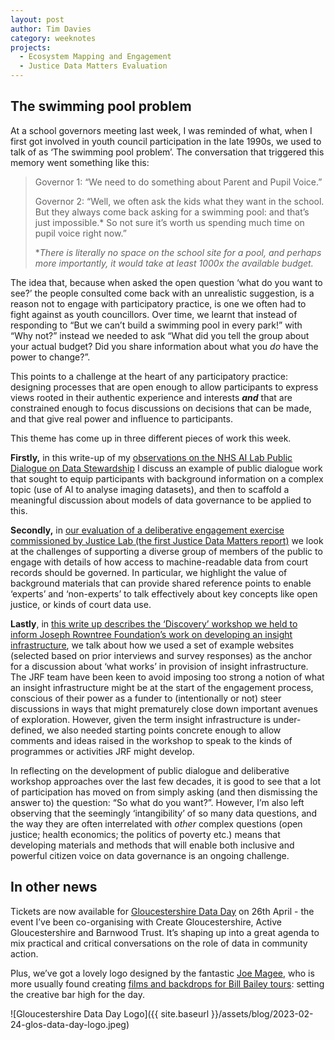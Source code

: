 ```yaml
---
layout: post
author: Tim Davies
category: weeknotes
projects:
  - Ecosystem Mapping and Engagement
  - Justice Data Matters Evaluation
---
```


## The swimming pool problem

At a school governors meeting last week, I was reminded of what, when I first got involved in youth council participation in the late 1990s, we used to talk of as ‘The swimming pool problem’. The conversation that triggered this memory went something like this:

> Governor 1: “We need to do something about Parent and Pupil Voice.”
>
> Governor 2: “Well, we often ask the kids what they want in the school. But they always come back asking for a swimming pool: and that’s just impossible.* So not sure it’s worth us spending much time on pupil voice right now.” 
>
> \*_There is literally no space on the school site for a pool, and perhaps more importantly, it would take at least 1000x the available budget._

The idea that, because when asked the open question ‘what do you want to see?’ the people consulted come back with an unrealistic suggestion, is a reason not to engage with participatory practice, is one we often had to fight against as youth councillors. Over time, we learnt that instead of responding to “But we can’t build a swimming pool in every park!” with “Why not?” instead we needed to ask “What did you tell the group about your actual budget? Did you share information about what you _do_ have the power to change?”. 

This points to a challenge at the heart of any participatory practice: designing processes that are open enough to allow participants to express views rooted in their authentic experience and interests **_and_** that are constrained enough to focus discussions on decisions that can be made, and that give real power and influence to participants. 

This theme has come up in three different pieces of work this week.

**Firstly,** in this write-up of my [observations on the NHS AI Lab Public Dialogue on Data Stewardship](http://connectedbydata.org/blog/2023/02/23/nhs-ai-lab-public-dialogue-data-stewardship) I discuss an example of public dialogue work that sought to equip participants with background information on a complex topic (use of AI to analyse imaging datasets), and then to scaffold a meaningful discussion about models of data governance to be applied to this. 

**Secondly,** in [our evaluation of a deliberative engagement exercise commissioned by Justice Lab (the first Justice Data Matters report)](https://connectedbydata.org/resources/justice-data-matters-2022-evaluation-report) we look at the challenges of supporting a diverse group of members of the public to engage with details of how access to machine-readable data from court records should be governed. In particular, we highlight the value of background materials that can provide shared reference points to enable ‘experts’ and ‘non-experts’ to talk effectively about key concepts like open justice, or kinds of court data use. 

**Lastly**, in [this write up describes the ‘Discovery’ workshop we held to inform Joseph Rowntree Foundation’s work on developing an insight infrastructure](http://connectedbydata.org/blog/2023/02/23/what-works-insight-infrastructure), we talk about how we used a set of example websites (selected based on prior interviews and survey responses) as the anchor for a discussion about ‘what works’ in provision of insight infrastructure.  The JRF team have been keen to avoid imposing too strong a notion of what an insight infrastructure might be at the start of the engagement process, conscious of their power as a funder to (intentionally or not) steer discussions in ways that might prematurely close down important avenues of exploration. However, given the term insight infrastructure is under-defined, we also needed starting points concrete enough to allow comments and ideas raised in the workshop to speak to the kinds of programmes or activities JRF might develop. 

In reflecting on the development of public dialogue and deliberative workshop approaches over the last few decades, it is good to see that a lot of participation has moved on from simply asking (and then dismissing the answer to) the question: “So what do you want?”. However, I’m also left observing that the seemingly ‘intangibility’ of so many data questions, and the way they are often interrelated with _other_ complex questions (open justice; health economics; the politics of poverty etc.) means that developing materials and methods that will enable both inclusive and powerful citizen voice on data governance is an ongoing challenge. 


## In other news

Tickets are now available for [Gloucestershire Data Day](https://dataday.org.uk/) on 26th April - the event I’ve been co-organising with Create Gloucestershire, Active Gloucestershire and Barnwood Trust. It’s shaping up into a great agenda to mix practical and critical conversations on the role of data in community action. 

Plus, we’ve got a lovely logo designed by the fantastic [Joe Magee](http://www.periphery.co.uk/), who is more usually found creating [films and backdrops for Bill Bailey tours](http://www.periphery.co.uk/updatesnews/2021/12/23/en-route-to-normal-bill-bailey-theatrical-backdrop): setting the creative bar high for the day.  


![Gloucestershire Data Day Logo]({{ site.baseurl }}/assets/blog/2023-02-24-glos-data-day-logo.jpeg)